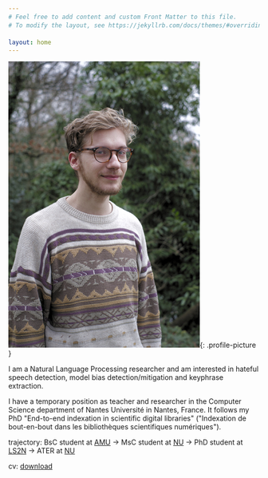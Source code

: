 ```yaml
---
# Feel free to add content and custom Front Matter to this file.
# To modify the layout, see https://jekyllrb.com/docs/themes/#overriding-theme-defaults

layout: home
---
```


<style>
.profile-picture { width: 15em; }
.profile-picture { float: left; margin-right: 30px; margin-bottom: 30px; max-width: 40%; border: 6px solid #ddd; border-radius: 6px; box-sizing: border-box; }
@media screen and (max-width: 600px) { .profile-picture { display: block; float: none; max-width: 100%; margin-left: auto; margin-right: auto; } }
</style>

![portrait](/assets/portrait.jpg){: .profile-picture }

I am a Natural Language Processing researcher and am interested in hateful speech detection, model bias detection/mitigation and keyphrase extraction.

I have a temporary position as teacher and researcher in the Computer Science department of Nantes Université in Nantes, France. It follows my PhD "End-to-end indexation in scientific digital libraries" ("Indexation de bout-en-bout dans les bibliothèques scientifiques numériques").

trajectory: BsC student at [AMU](https://www.univ-amu.fr) -> MsC student at [NU](https://www.univ-nantes.fr) -> PhD student at [LS2N](https://www.ls2n.fr) -> ATER at [NU](https://www.univ-nantes.fr)

cv: [download](assets/cv_en.pdf)